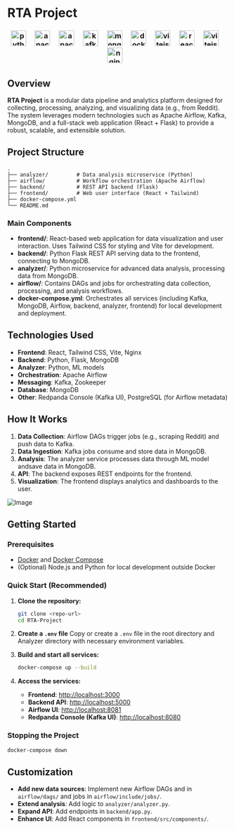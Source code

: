 # RTA Project
<h3 align="center">
  <img src="https://cdn.jsdelivr.net/gh/devicons/devicon/icons/python/python-original.svg" height="35" alt="python logo"  />
  <img width="12" />
  <img src="https://cdn.jsdelivr.net/gh/devicons/devicon/icons/apacheairflow/apacheairflow-original.svg" height="35" alt="apache airflow logo"  />
  <img width="12" />
  <img src="https://cdn.jsdelivr.net/gh/devicons/devicon/icons/postgresql/postgresql-original.svg" height="35" alt="apache airflow logo"  />
  <img width="12" />
  <img src="https://skillicons.dev/icons?i=kafka" height="35" alt="kafka"/>
  <img width="12" />
  <img src="https://cdn.jsdelivr.net/gh/devicons/devicon/icons/mongodb/mongodb-original-wordmark.svg" height="35" alt="mongodblogo"  />
  <img width="12" />
  <img src="https://cdn.jsdelivr.net/gh/devicons/devicon/icons/docker/docker-original.svg" height="35" alt="docker logo"  />
  <img width="12" />
  <img src="https://cdn.jsdelivr.net/gh/devicons/devicon/icons/vitejs/vitejs-original.svg" height="35" alt="vitejs logo"/>
  <img width="12" />
  <img src="https://skillicons.dev/icons?i=react" height="35" alt="react logo"/>
  <img width="12" />
  <img src="https://cdn.jsdelivr.net/gh/devicons/devicon/icons/tailwindcss/tailwindcss-original.svg" height="35" alt="vitejs logo"/>
  <img width="12" />
  <img src="https://skillicons.dev/icons?i=nginx" height="35" alt="nginx logo"/>
  <img width="12" />
</h3>

## Overview

**RTA Project** is a modular data pipeline and analytics platform designed for collecting, processing, analyzing, and visualizing data (e.g., from Reddit). The system leverages modern technologies such as Apache Airflow, Kafka, MongoDB, and a full-stack web application (React + Flask) to provide a robust, scalable, and extensible solution.

## Project Structure

```
.
├── analyzer/         # Data analysis microservice (Python)
├── airflow/          # Workflow orchestration (Apache Airflow)
├── backend/          # REST API backend (Flask)
├── frontend/         # Web user interface (React + Tailwind)
├── docker-compose.yml
└── README.md
```

### Main Components

- **frontend/**: React-based web application for data visualization and user interaction. Uses Tailwind CSS for styling and Vite for development.
- **backend/**: Python Flask REST API serving data to the frontend, connecting to MongoDB.
- **analyzer/**: Python microservice for advanced data analysis, processing data from MongoDB.
- **airflow/**: Contains DAGs and jobs for orchestrating data collection, processing, and analysis workflows.
- **docker-compose.yml**: Orchestrates all services (including Kafka, MongoDB, Airflow, backend, analyzer, frontend) for local development and deployment.

## Technologies Used

- **Frontend**: React, Tailwind CSS, Vite, Nginx
- **Backend**: Python, Flask, MongoDB
- **Analyzer**: Python, ML models
- **Orchestration**: Apache Airflow
- **Messaging**: Kafka, Zookeeper
- **Database**: MongoDB
- **Other**: Redpanda Console (Kafka UI), PostgreSQL (for Airflow metadata)

## How It Works

1. **Data Collection**: Airflow DAGs trigger jobs (e.g., scraping Reddit) and push data to Kafka.
2. **Data Ingestion**: Kafka jobs consume and store data in MongoDB.
3. **Analysis**: The analyzer service processes data through ML model andsave data in MongoDB.
4. **API**: The backend exposes REST endpoints for the frontend.
5. **Visualization**: The frontend displays analytics and dashboards to the user.

![Image](https://github.com/user-attachments/assets/70f89730-bf11-4899-a3be-5cb9022fb5b7)

## Getting Started

### Prerequisites

- [Docker](https://www.docker.com/) and [Docker Compose](https://docs.docker.com/compose/)
- (Optional) Node.js and Python for local development outside Docker

### Quick Start (Recommended)

1. **Clone the repository:**

   ```bash
   git clone <repo-url>
   cd RTA-Project
   ```
2. **Create a `.env` file** Copy or create a `.env` file in the root directory and Analyzer directory with necessary environment variables.
3. **Build and start all services:**

   ```bash
   docker-compose up --build
   ```
4. **Access the services:**

   - **Frontend**: [http://localhost:3000](http://localhost:3000)
   - **Backend API**: [http://localhost:5000](http://localhost:5000)
   - **Airflow UI**: [http://localhost:8081](http://localhost:8081)
   - **Redpanda Console (Kafka UI)**: [http://localhost:8080](http://localhost:8080)

### Stopping the Project

```bash
docker-compose down
```

## Customization

- **Add new data sources**: Implement new Airflow DAGs and in `airflow/dags/` and jobs in `airflow/include/jobs/`.
- **Extend analysis**: Add logic to `analyzer/analyzer.py`.
- **Expand API**: Add endpoints in `backend/app.py`.
- **Enhance UI**: Add React components in `frontend/src/components/`.
